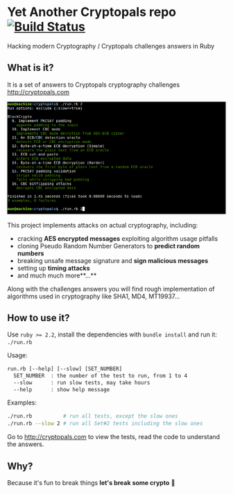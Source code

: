 # Yet Another Cryptopals repo [![Build Status](https://travis-ci.org/yoeo/cryptopals.svg?branch=master)](https://travis-ci.org/yoeo/cryptopals)
Hacking modern Cryptography / Cryptopals challenges answers in Ruby

## What is it?
It is a set of answers to Cryptopals cryptography challenges
http://cryptopals.com

![Alt text](data/screen.png)

This project implements attacks on actual cryptography, including:
 * cracking **AES encrypted messages** exploiting algorithm usage pitfalls
 * cloning Pseudo Random Number Generators to **predict random numbers**
 * breaking unsafe message signature and **sign malicious messages**
 * setting up **timing attacks**
 * and much much more**...**

Along with the challenges answers you will find rough implementation
of algorithms used in cryptography like SHA1, MD4, MT19937...

## How to use it?
Use ```ruby >= 2.2```,
install the dependencies with ```bundle install``` and run it: ```./run.rb```

Usage:

```
run.rb [--help] [--slow] [SET_NUMBER]
  SET_NUMBER  : the number of the test to run, from 1 to 4
  --slow      : run slow tests, may take hours
  --help      : show help message
```

Examples:
```bash
./run.rb          # run all tests, except the slow ones
./run.rb --slow 2 # run all Set#2 tests including the slow ones
```

Go to http://cryptopals.com to view the tests,
read the code to understand the answers.

## Why?
Because it's fun to break things **let's break some crypto** :japanese_ogre:
